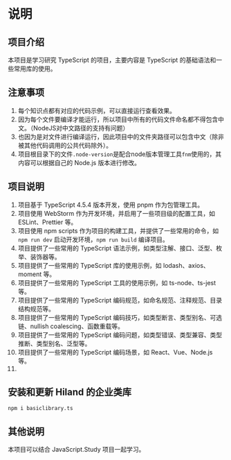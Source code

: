 <!--
 * @Author: Shandong Xiedali
 * @Mail: 9727005@qq.com
 * @Date: 2022-04-11 20:15:01
 * @LastEditors  : Shandong Xiedali
 * @LastEditTime : 2022-04-11 20:35:54
 * @FilePath     : README.md
 * @Description:
 * Copyright (c) 2022 by Hiland & RainyTop, All Rights Reserved.
-->

# 说明
## 项目介绍
本项目是学习研究 TypeScript 的项目，主要内容是 TypeScript 的基础语法和一些常用库的使用。
## 注意事项
1. 每个知识点都有对应的代码示例，可以直接运行查看效果。
2. 因为每个文件要编译才能运行，所以项目中所有的代码文件命名都不得包含中文。（NodeJS对中文路径的支持有问题）
3. 也因为是对文件进行编译运行，因此项目中的文件夹路径可以包含中文（除非被其他代码调用的公共代码除外）。
4. 项目根目录下的文件`.node-version`是配合node版本管理工具`fnm`使用的，其内容可以根据自己的 Node.js 版本进行修改。

## 项目说明
1. 项目基于 TypeScript 4.5.4 版本开发，使用 pnpm 作为包管理工具。
2. 项目使用 WebStorm 作为开发环境，并启用了一些项目级的配置工具，如 ESLint、Prettier 等。
3. 项目使用 npm scripts 作为项目的构建工具，并提供了一些常用的命令，如 `npm run dev` 启动开发环境，`npm run build` 编译项目。
4. 项目提供了一些常用的 TypeScript 语法示例，如类型注解、接口、泛型、枚举、装饰器等。
5. 项目提供了一些常用的 TypeScript 库的使用示例，如 lodash、axios、moment 等。
6. 项目提供了一些常用的 TypeScript 工具的使用示例，如 ts-node、ts-jest 等。
7. 项目提供了一些常用的 TypeScript 编码规范，如命名规范、注释规范、目录结构规范等。
8. 项目提供了一些常用的 TypeScript 编码技巧，如类型断言、类型别名、可选链、nullish coalescing、函数重载等。
9. 项目提供了一些常用的 TypeScript 编码问题，如类型错误、类型兼容、类型推断、类型别名、泛型等。
10. 项目提供了一些常用的 TypeScript 编码场景，如 React、Vue、Node.js 等。
11.


## 安装和更新 Hiland 的企业类库

```shell
npm i basiclibrary.ts
```

## 其他说明

本项目可以结合 JavaScript.Study 项目一起学习。
